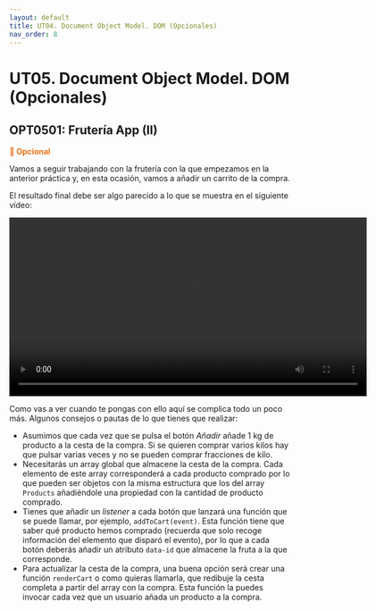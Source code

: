 ```yaml
---
layout: default
title: UT04. Document Object Model. DOM (Opcionales)
nav_order: 8
---
```


# UT05. Document Object Model. DOM (Opcionales)

## OPT0501: Frutería App (II)

**<span style="color: #ED7117">📣 Opcional</span>**

Vamos a seguir trabajando con la frutería con la que empezamos en la anterior práctica y, en esta ocasión, vamos a añadir un carrito de la compra.

El resultado final debe ser algo parecido a lo que se muestra en el siguiente vídeo:

<video width="640" controls>
    <source src="assets/videos/fruteria_01.mp4" type="video/mp4">
    Tu navegador no soporta la reproducción de vídeo
</video>

Como vas a ver cuando te pongas con ello aquí se complica todo un poco más. Algunos consejos o pautas de lo que tienes que realizar:

- Asumimos que cada vez que se pulsa el botón *Añadir* añade 1 kg de producto a la cesta de la compra. Si se quieren comprar varios kilos hay que pulsar varias veces y no se pueden comprar fracciones de kilo.
- Necesitarás un array global que almacene la cesta de la compra. Cada elemento de este array corresponderá a cada producto comprado por lo que pueden ser objetos con la misma estructura que los del array `Products` añadiéndole una propiedad con la cantidad de producto comprado.
- Tienes que añadir un *listener* a cada botón que lanzará una función que se puede llamar, por ejemplo, `addToCart(event)`. Esta función tiene que saber qué producto hemos comprado (recuerda que solo recoge información del elemento que disparó el evento), por lo que a cada botón deberás añadir un atributo `data-id` que almacene la fruta a la que corresponde.
- Para actualizar la cesta de la compra, una buena opción será crear una función `renderCart` o como quieras llamarla, que redibuje la cesta completa a partir del array con la compra. Esta función la puedes invocar cada vez que un usuario añada un producto a la compra.